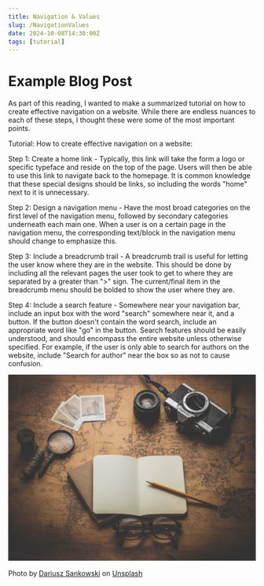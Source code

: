 ```yaml
---
title: Navigation & Values
slug: /NavigationValues
date: 2024-10-08T14:30:00Z
tags: [tutorial]
---
```


# Example Blog Post

As part of this reading, I wanted to make a summarized tutorial on how to create effective navigation on a website. While there are endless nuances to each of these steps, I thought these were some of the most important points.



Tutorial: How to create effective navigation on a website:



Step 1: Create a home link - Typically, this link will take the form a logo or specific typeface and reside on the top of the page. Users will then be able to use this link to navigate back to the homepage. It is common knowledge that these special designs should be links, so including the words "home" next to it is unnecessary. 



Step 2: Design a navigation menu - Have the most broad categories on the first level of the navigation menu, followed by secondary categories underneath each main one. When a user is on a certain page in the navigation menu, the corresponding text/block in the navigation menu should change to emphasize this.



Step 3: Include a breadcrumb trail - A breadcrumb trail is useful for letting the user know where they are in the website. This should be done by including all the relevant pages the user took to get to where they are separated by a greater than ">" sign. The current/final item in the breadcrumb menu should be bolded to show the user where they are.



Step 4: Include a search feature - Somewhere near your navigation bar, include an input box with the word "search" somewhere near it, and a button. If the button doesn't contain the word search, include an appropriate word like "go" in the button. Search features should be easily understood, and should encompass the entire website unless otherwise specified. For example, if the user is only able to search for authors on the website, include "Search for author" near the box so as not to cause confusion.

![Map](image-16.png)

Photo by <a href="https://unsplash.com/@dariuszsankowski?utm_content=creditCopyText&utm_medium=referral&utm_source=unsplash">Dariusz Sankowski</a> on <a href="https://unsplash.com/photos/flat-ray-photography-of-book-pencil-camera-and-with-lens-3OiYMgDKJ6k?utm_content=creditCopyText&utm_medium=referral&utm_source=unsplash">Unsplash</a>
  